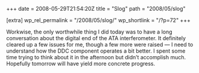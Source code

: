 +++
date = 2008-05-29T21:54:20Z
title = "Slog"
path = "2008/05/slog"

[extra]
wp_rel_permalink = "/2008/05/slog/"
wp_shortlink = "/?p=72"
+++

Workwise, the only worthwhile thing I did today was to have a long
conversation about the digital end of the ATA interferometer. It definitely
cleared up a few issues for me, though a few more were raised — I need to
understand how the DDC component operates a bit better. I spent some time
trying to think about it in the afternoon but didn’t accomplish much.
Hopefully tomorrow will have yield more concrete progress.
